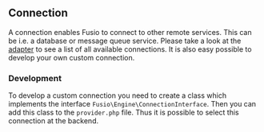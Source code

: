 
## Connection

A connection enables Fusio to connect to other remote services. This can be i.e. 
a database or message queue service. Please take a look at the [adapter](https://www.fusio-project.org/adapter)
to see a list of all available connections. It is also easy possible to develop
your own custom connection.

### Development

To develop a custom connection you need to create a class which implements the
interface `Fusio\Engine\ConnectionInterface`. Then you can add this class to the
`provider.php` file. Thus it is possible to select this connection at the backend.
